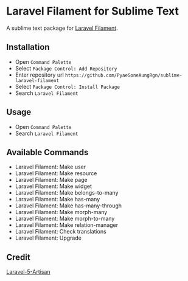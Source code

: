 # Laravel Filament for Sublime Text

A sublime text package for [Laravel Filament](https://filamentphp.com).

## Installation

- Open `Command Palette`
- Select `Package Control: Add Repository`
- Enter repository url `https://github.com/PyaeSoneAungRgn/sublime-laravel-filament`
- Select `Package Control: Install Package`
- Search `Laravel Filament`

## Usage

- Open `Command Palette`
- Search `Laravel Filament`

## Available Commands

- Laravel Filament: Make user
- Laravel Filament: Make resource
- Laravel Filament: Make page
- Laravel Filament: Make widget
- Laravel Filament: Make belongs-to-many
- Laravel Filament: Make has-many
- Laravel Filament: Make has-many-through
- Laravel Filament: Make morph-many
- Laravel Filament: Make morph-to-many
- Laravel Filament: Make relation-manager
- Laravel Filament: Check translations
- Laravel Filament: Upgrade

## Credit

[Laravel-5-Artisan](https://github.com/dydx/Laravel-5-Artisan)
